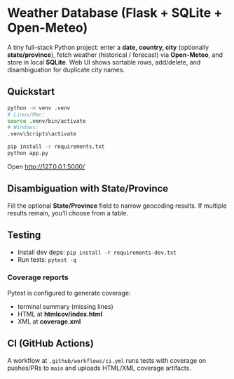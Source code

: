 # Weather Database (Flask + SQLite + Open-Meteo)

A tiny full-stack Python project: enter a **date, country, city** (optionally **state/province**), fetch weather (historical / forecast) via **Open-Meteo**, and store in local **SQLite**. Web UI shows sortable rows, add/delete, and disambiguation for duplicate city names.

## Quickstart
```bash
python -m venv .venv
# Linux/Mac:
source .venv/bin/activate
# Windows:
.venv\Scripts\activate

pip install -r requirements.txt
python app.py
```
Open http://127.0.0.1:5000/

## Disambiguation with State/Province
Fill the optional **State/Province** field to narrow geocoding results. If multiple results remain, you’ll choose from a table.

## Testing
- Install dev deps: `pip install -r requirements-dev.txt`
- Run tests: `pytest -q`


### Coverage reports
Pytest is configured to generate coverage:
- terminal summary (missing lines)
- HTML at **htmlcov/index.html**
- XML at **coverage.xml**

## CI (GitHub Actions)
A workflow at `.github/workflows/ci.yml` runs tests with coverage on pushes/PRs to `main` and uploads HTML/XML coverage artifacts.
